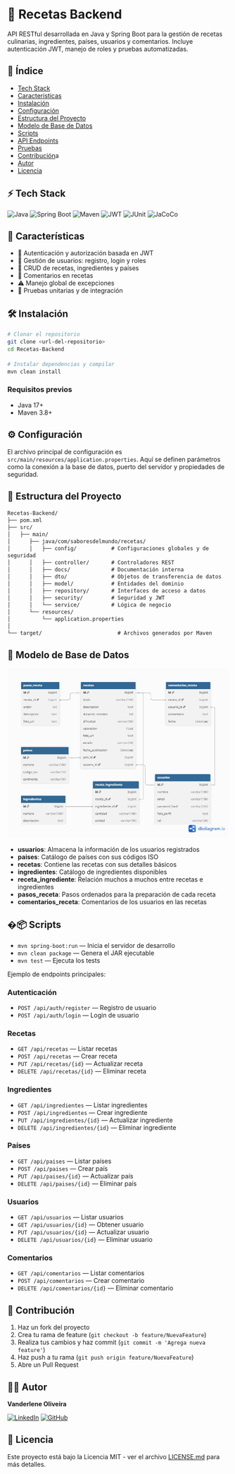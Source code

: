 # 🍲 Recetas Backend

API RESTful desarrollada en Java y Spring Boot para la gestión de recetas culinarias, ingredientes, países, usuarios y comentarios. Incluye autenticación JWT, manejo de roles y pruebas automatizadas.

## 📌 Índice
- [Tech Stack](#-tech-stack)
- [Características](#-características)
- [Instalación](#️-instalación)
- [Configuración](#-configuración)
- [Estructura del Proyecto](#-estructura-del-proyecto)
- [Modelo de Base de Datos](#-modelo-de-base-de-datos)
- [Scripts](#-scripts)
- [API Endpoints](#-api-endpoints)
- [Pruebas](#-pruebas)
- [Contribución](#-contribución)a
- [Autor](#-autor)
- [Licencia](#-licencia)

## ⚡ Tech Stack

![Java](https://img.shields.io/badge/-Java-007396?logo=java&logoColor=white&style=flat)
![Spring Boot](https://img.shields.io/badge/-Spring%20Boot-6DB33F?logo=spring-boot&logoColor=white&style=flat)
![Maven](https://img.shields.io/badge/-Maven-C71A36?logo=apache-maven&logoColor=white&style=flat)
![JWT](https://img.shields.io/badge/-JWT-000000?logo=jsonwebtokens&logoColor=white&style=flat)
![JUnit](https://img.shields.io/badge/-JUnit-25A162?logo=junit5&logoColor=white&style=flat)
![JaCoCo](https://img.shields.io/badge/-JaCoCo-BD2C00?style=flat)

## 🚀 Características

- 🔐 Autenticación y autorización basada en JWT
- 👤 Gestión de usuarios: registro, login y roles
- 📝 CRUD de recetas, ingredientes y países
- 💬 Comentarios en recetas
- ⚠️ Manejo global de excepciones
- 🧪 Pruebas unitarias y de integración

## 🛠️ Instalación

```bash
# Clonar el repositorio
git clone <url-del-repositorio>
cd Recetas-Backend

# Instalar dependencias y compilar
mvn clean install
```

### Requisitos previos
- Java 17+
- Maven 3.8+

## ⚙️ Configuración

El archivo principal de configuración es `src/main/resources/application.properties`. Aquí se definen parámetros como la conexión a la base de datos, puerto del servidor y propiedades de seguridad.

## 📂 Estructura del Proyecto

```
Recetas-Backend/
├── pom.xml
├── src/
│   ├── main/
│      ├── java/com/saboresdelmundo/recetas/
│      │   ├── config/           # Configuraciones globales y de seguridad
│      │   ├── controller/       # Controladores REST
│      │   ├── docs/             # Documentación interna
│      │   ├── dto/              # Objetos de transferencia de datos
│      │   ├── model/            # Entidades del dominio
│      │   ├── repository/       # Interfaces de acceso a datos
│      │   ├── security/         # Seguridad y JWT
│      │   └── service/          # Lógica de negocio
│      └── resources/
│          └── application.properties
│
└── target/                        # Archivos generados por Maven
```

## 💾 Modelo de Base de Datos

![Diagrama de la Base de Datos](docs/images/db_diagram.jpeg)


- **usuarios**: Almacena la información de los usuarios registrados
- **paises**: Catálogo de países con sus códigos ISO
- **recetas**: Contiene las recetas con sus detalles básicos
- **ingredientes**: Catálogo de ingredientes disponibles
- **receta_ingrediente**: Relación muchos a muchos entre recetas e ingredientes
- **pasos_receta**: Pasos ordenados para la preparación de cada receta
- **comentarios_receta**: Comentarios de los usuarios en las recetas

## �📦 Scripts

- `mvn spring-boot:run` — Inicia el servidor de desarrollo
- `mvn clean package` — Genera el JAR ejecutable
- `mvn test` — Ejecuta los tests


Ejemplo de endpoints principales:

### Autenticación
- `POST /api/auth/register` — Registro de usuario
- `POST /api/auth/login` — Login de usuario

### Recetas
- `GET /api/recetas` — Listar recetas
- `POST /api/recetas` — Crear receta
- `PUT /api/recetas/{id}` — Actualizar receta
- `DELETE /api/recetas/{id}` — Eliminar receta

### Ingredientes
- `GET /api/ingredientes` — Listar ingredientes
- `POST /api/ingredientes` — Crear ingrediente
- `PUT /api/ingredientes/{id}` — Actualizar ingrediente
- `DELETE /api/ingredientes/{id}` — Eliminar ingrediente

### Países
- `GET /api/paises` — Listar países
- `POST /api/paises` — Crear país
- `PUT /api/paises/{id}` — Actualizar país
- `DELETE /api/paises/{id}` — Eliminar país

### Usuarios
- `GET /api/usuarios` — Listar usuarios
- `GET /api/usuarios/{id}` — Obtener usuario
- `PUT /api/usuarios/{id}` — Actualizar usuario
- `DELETE /api/usuarios/{id}` — Eliminar usuario

### Comentarios
- `GET /api/comentarios` — Listar comentarios
- `POST /api/comentarios` — Crear comentario
- `DELETE /api/comentarios/{id}` — Eliminar comentario


## 🤝 Contribución

1. Haz un fork del proyecto
2. Crea tu rama de feature (`git checkout -b feature/NuevaFeature`)
3. Realiza tus cambios y haz commit (`git commit -m 'Agrega nueva feature'`)
4. Haz push a tu rama (`git push origin feature/NuevaFeature`)
5. Abre un Pull Request

## 👩‍💻 Autor

**Vanderlene Oliveira**

[![LinkedIn](https://img.shields.io/badge/-LinkedIn-0A66C2?logo=linkedin&logoColor=white&style=flat)](https://linkedin.com/in/vanderleneo)
[![GitHub](https://img.shields.io/badge/-GitHub-181717?logo=github&logoColor=white&style=flat)](https://github.com/vanderleneo)

## 📄 Licencia

Este proyecto está bajo la Licencia MIT - ver el archivo [LICENSE.md](LICENSE.md) para más detalles.
